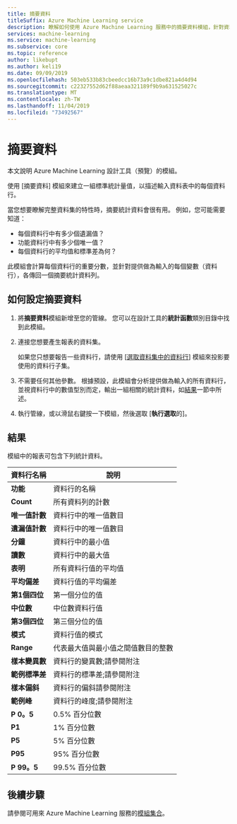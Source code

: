 ```yaml
---
title: 摘要資料
titleSuffix: Azure Machine Learning service
description: 瞭解如何使用 Azure Machine Learning 服務中的摘要資料模組，針對資料集中的資料行產生基本的描述性統計資料包表。
services: machine-learning
ms.service: machine-learning
ms.subservice: core
ms.topic: reference
author: likebupt
ms.author: keli19
ms.date: 09/09/2019
ms.openlocfilehash: 503eb533b83cbeedcc16b73a9c1dbe821a4d4d94
ms.sourcegitcommit: c22327552d62f88aeaa321189f9b9a631525027c
ms.translationtype: MT
ms.contentlocale: zh-TW
ms.lasthandoff: 11/04/2019
ms.locfileid: "73492567"
---
```

# <a name="summarize-data"></a>摘要資料

本文說明 Azure Machine Learning 設計工具（預覽）的模組。

使用 [摘要資料] 模組來建立一組標準統計量值，以描述輸入資料表中的每個資料行。

當您想要瞭解完整資料集的特性時，摘要統計資料會很有用。 例如，您可能需要知道：

- 每個資料行中有多少個遺漏值？
- 功能資料行中有多少個唯一值？
- 每個資料行的平均值和標準差為何？

此模組會計算每個資料行的重要分數，並針對提供做為輸入的每個變數（資料行），各傳回一個摘要統計資料列。

## <a name="how-to-configure-summarize-data"></a>如何設定摘要資料  

1. 將**摘要資料**模組新增至您的管線。 您可以在設計工具的**統計函數**類別目錄中找到此模組。

1. 連接您想要產生報表的資料集。

    如果您只想要報告一些資料行，請使用 [[選取資料集中的資料行](select-columns-in-dataset.md)] 模組來投影要使用的資料行子集。

1. 不需要任何其他參數。 根據預設，此模組會分析提供做為輸入的所有資料行，並視資料行中的數值型別而定，輸出一組相關的統計資料，如[結果](#results)一節中所述。

1. 執行管線，或以滑鼠右鍵按一下模組，然後選取 [**執行選取**的]。

## <a name="results"></a>結果

模組中的報表可包含下列統計資料。 

|資料行名稱|說明|
|------|------|  
|**功能**|資料行的名稱|
|**Count**|所有資料列的計數|
|**唯一值計數**|資料行中的唯一值數目|
|**遺漏值計數**|資料行中的唯一值數目|
|**分鐘**|資料行中的最小值|  
|**讀數**|資料行中的最大值|
|**表明**|所有資料行值的平均值|
|**平均偏差**|資料行值的平均偏差|
|**第1個四位**|第一個分位的值|
|**中位數**|中位數資料行值|
|**第3個四位**|第三個分位的值|
|**模式**|資料行值的模式|
|**Range**|代表最大值與最小值之間值數目的整數|
|**樣本變異數**|資料行的變異數;請參閱附注|
|**範例標準差**|資料行的標準差;請參閱附注|
|**樣本偏斜**|資料行的偏斜請參閱附注|
|**範例峰**|資料行的峰度;請參閱附注|
|**P 0。5**|0.5% 百分位數|
|**P1**|1% 百分位數|
|**P5**|5% 百分位數|
|**P95**|95% 百分位數|
|**P 99。5**|99.5% 百分位數 |

## <a name="next-steps"></a>後續步驟

請參閱可用來 Azure Machine Learning 服務的[模組集合](module-reference.md)。  
